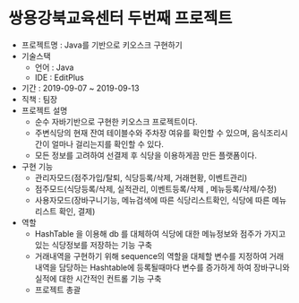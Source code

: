 # 쌍용강북교육센터 두번째 프로젝트

- 프로젝트명 : Java를 기반으로 키오스크 구현하기
- 기술스택
  - 언어 : Java
  - IDE : EditPlus
- 기간 : 2019-09-07 ~ 2019-09-13 
- 직책 : 팀장 
- 프로젝트 설명
  - 순수 자바기반으로 구현한 키오스크 프로젝트이다. 
  - 주변식당의 현재 잔여 테이블수와 주차장 여유를 확인할 수 있으며, 음식조리시간이 얼마나 걸리는지를 확인할 수 있다. 
  - 모든 정보를 고려하여 선결제 후 식당을 이용하게끔 만든 플랫폼이다. 
- 구현 기능 
  - 관리자모드(점주가입/탈퇴, 식당등록/삭제, 거래현황, 이벤트관리)
  - 점주모드(식당등록/삭제, 실적관리, 이벤트등록/삭제 , 메뉴등록/삭제/수정)
  - 사용자모드(장바구니기능, 메뉴검색에 따른 식당리스트확인, 식당에 따른 메뉴리스트 확인, 결제) 
- 역할
  - HashTable 을 이용해 db 를 대체하여 식당에 대한 메뉴정보와 점주가 가지고 있는 식당정보를 저장하는 기능 구축
  - 거래내역을 구현하기 위해 sequence의 역할을 대체할 변수를 지정하여 거래내역을 담당하는 Hashtable에 등록될때마다 변수를 증가하게 하여 장바구니와 실적에 대한 시간적인 컨트롤 기능 구축
  - 프로젝트 총괄

